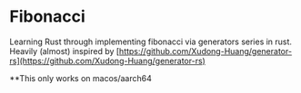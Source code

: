 # Fibonacci

Learning Rust through implementing fibonacci via generators series in rust. 
Heavily (almost) inspired by [https://github.com/Xudong-Huang/generator-rs](https://github.com/Xudong-Huang/generator-rs)

**This only works on macos/aarch64